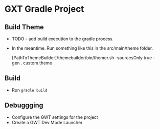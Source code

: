 # GXT Gradle Project

## Build Theme

* TODO - add build execution to the gradle process.
* In the meantime. Run something like this in the src/main/theme folder. 

	[PathToThemeBuilder]/themebuilder/bin/themer.sh -sourcesOnly true -gen . custom.theme

## Build

* Run `gradle build`

## Debuggging

* Configure the GWT settings for the project
* Create a GWT Dev Mode Launcher 
